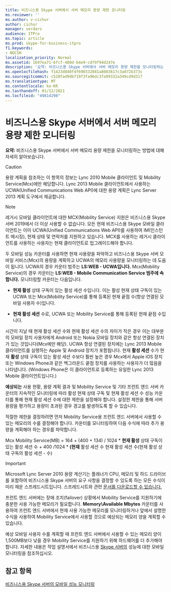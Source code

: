 ```yaml
---
title: 비즈니스용 Skype 서버에서 서버 메모리 용량 제한 모니터링
ms.reviewer: ''
ms.author: v-cichur
author: cichur
manager: serdars
audience: ITPro
ms.topic: article
ms.prod: skype-for-business-itpro
f1.keywords:
- NOCSH
localization_priority: Normal
ms.assetid: 1697ea71-6fcf-480d-b4e9-cd79f94d247e
description: '요약: 비즈니스용 Skype 서버에서 서버 메모리 용량 제한을 모니터링하는 방법을 설명하는 정보를 제공합니다.'
ms.openlocfilehash: f1423d840fdf690332081a8083617c3a072b373c
ms.sourcegitcommit: c528fad9db719f3fa96dc3fa99332a349cd9d317
ms.translationtype: MT
ms.contentlocale: ko-KR
ms.lasthandoff: 01/12/2021
ms.locfileid: "49814298"
---
```

# <a name="monitor-for-server-memory-capacity-limits-in-skype-for-business-server"></a>비즈니스용 Skype 서버에서 서버 메모리 용량 제한 모니터링
 
**요약:** 비즈니스용 Skype 서버에서 서버 메모리 용량 제한을 모니터링하는 방법에 대해 자세히 알아보습니다.
  
> [!CAUTION]
> 용량 계획을 참조하는 이 항목의 정보는 Lync 2010 Mobile 클라이언트 및 Mobility Service(Mcx)에만 해당합니다. Lync 2013 Mobile 클라이언트에서 사용하는 UCWA(Unified Communications Web API)에 대한 용량 계획은 Lync Server 2013 계획 도구에서 제공합니다. 

> [!NOTE]
> 레거시 모바일 클라이언트에 대한 MCX(Mobility Service) 지원은 비즈니스용 Skype 서버 2019에서 더 이상 사용할 수 없습니다. 모든 현재 비즈니스용 Skype 모바일 클라이언트는 이미 UCWA(Unified Communications Web API)를 사용하여 IM(인스턴트 메시징), 현재 상태 및 연락처를 지원하고 있습니다. MCX를 사용하는 레거시 클라이언트를 사용하는 사용자는 현재 클라이언트로 업그레이드해야 합니다.
  
두 모바일 성능 카운터를 사용하면 현재 사용량을 파악하고 비즈니스용 Skype 서버 모바일 서비스(Mcx)의 용량을 계획하고 UCWA의 메모리 사용량을 모니터링하는 데 도움이 됩니다. UCWA의 경우 카운터 범주는 **LS:WEB - UCWA입니다.** Mcx(Mobility Service)의 경우 카운터는 **LS:WEB - Mobile Communication Service 범주에 속합니다.** 모니터링할 카운터는 다음입니다.
  
- **현재 활성** 상태 구독이 있는 활성 세션 수입니다. 이는 활성 현재 상태 구독이 있는 UCWA 또는 Mcx(Mobility Service)를 통해 등록된 현재 끝점 수(항상 연결된 모바일 사용자 수)입니다.
    
- **현재 활성 세션** 수로, UCWA 또는 Mobility Service를 통해 등록된 현재 끝점 수입니다.
    
시간이 지날  때 현재 활성 세션 수와  현재 활성 세션 수의 차이가 작은 경우 이는 대부분의 모바일 장치 사용자에게 Android 또는 Nokia 모바일 장치와 같은 항상 연결된 장치가 있는 것입니다(Mcx에만 해당). UCWA 항상 연결된 장치에는 Lync 2013 Mobile 클라이언트를 실행하는 Apple 및 Android 장치가 포함됩니다. 현재 **활성 세션** 수가 현재 **활성** 상태 구독이 있는 활성 세션 수보다 훨씬 높은 경우 Mcx에서 Apple iOS 장치 또는 Windows Phone과 같은 백그라운드 끝점 장치를 사용하는 사용자가 더 많음을 나타냅니다. (Windows Phone은 이 클라이언트로 등록하는 유일한 Lync 2013 Mobile 클라이언트입니다.)
  
**예상되는** 사용 현황, 용량 계획 결과 및 Mobility  Service 및 기타 프런트 엔드 서버 카운터의 지속적인 모니터링에 따라 활성 현재 상태 구독 및 현재 활성 세션 수 성능 카운터를 통해 현재 활성 세션 수에 대한 제한을 설정해야 합니다. 설정한 제한을 통해 서버 용량을 평가하고 용량이 초과된 경우 경고를 발생하도록 할 수 있습니다.
  
적절한 제한을 결정하려면 먼저 Mobility Service용 프런트 엔드 서버에서 사용할 수 있는 메모리의 수를 결정해야 합니다. 카운터를 모니터링하여 다음 수식에 따라 추가 용량을 계획해야 하는 경우를 파악합니다.
  
Mcx Mobility Service(MB) = 164 + (400 + 134) / 1024 * **현재 활성** 상태 구독이 있는 활성 세션 수 + 400 /1024 * **(현재** 활성 세션 수 현재 활성 세션 수(현재 활성 상태 구독의 활성 세션  -  수)
  
> [!IMPORTANT]
> Microsoft Lync Server 2010 용량 계산기는 플래너가 CPU, 메모리 및 하드 드라이브를 포함하여 비즈니스용 Skype 서버의 요구 사항을 결정할 수 있도록 하는 모든 수식이 미리 채운 스프레드시트입니다. 스프레드시트와 관련 [문서를 다운로드할 수 있습니다.](https://go.microsoft.com/fwlink/p/?LinkID=212657) 
  
프런트 엔드 서버에는 장애 조치(failover) 상황에서 Mobility Service를 지원하기에 충분한 사용 가능한 메모리가 필요합니다. **Memory\Available Mbytes** 카운터를 사용하여 프런트 엔드 서버에서 현재 사용 가능한 메모리를 모니터링하거나 앞에서 설명한 수식을 사용하여 Mobility Service에서 사용할 것으로 예상되는 메모리 양을 계획할 수 있습니다.
  
예상 모바일 사용자 수를 계획할 때 프런트 엔드 서버에서 사용할 수 있는 메모리 양이 1,500MB보다 낮을 경우 Mobility Service를 지원하기 위해 하드웨어를 더 추가해야 합니다. 자세한 내용은 작업 설명서에서 비즈니스용 [Skype 서버의](monitor-mobility-performance.md) 성능에 대한 모바일 모니터링을 참조하십시오.
  
## <a name="see-also"></a>참고 항목

[비즈니스용 Skype 서버의 모바일 성능 모니터링](monitor-mobility-performance.md)
